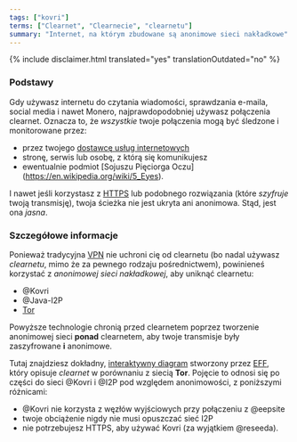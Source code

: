 ```yaml
---
tags: ["kovri"]
terms: ["Clearnet", "Clearnecie", "clearnetu"]
summary: "Internet, na którym zbudowane są anonimowe sieci nakładkowe"
---
```


{% include disclaimer.html translated="yes" translationOutdated="no" %}
### Podstawy

Gdy używasz internetu do czytania wiadomości, sprawdzania e-maila, social media i nawet Monero, najprawdopodobniej używasz połączenia clearnet. Oznacza to, że *wszystkie* twoje połączenia mogą być śledzone i monitorowane przez:

- przez twojego [dostawcę usług internetowych](https://en.wikipedia.org/wiki/ISP)
- stronę, serwis lub osobę, z którą się komunikujesz
- ewentualnie podmiot [Sojuszu Pięciorga Oczu] (https://en.wikipedia.org/wiki/5_Eyes).

I nawet jeśli korzystasz z [HTTPS](https://en.wikipedia.org/wiki/HTTPS) lub podobnego rozwiązania (które *szyfruje* twoją transmisję), twoja ścieżka nie jest ukryta ani anonimowa. Stąd, jest ona *jasna*.

### Szczegółowe informacje

Ponieważ tradycyjna [VPN](https://en.wikipedia.org/wiki/VPN) nie uchroni cię od clearnetu (bo nadal używasz *clearnetu*, mimo że za pewnego rodzaju pośrednictwem), powinieneś korzystać z *anonimowej sieci nakładkowej*, aby uniknąć clearnetu:

- @Kovri
- @Java-I2P
- [Tor](https://torproject.org/)

Powyższe technologie chronią przed clearnetem poprzez tworzenie anonimowej sieci **ponad** clearnetem, aby twoje transmisje były zaszyfrowane **i** anonimowe.

Tutaj znajdziesz dokładny, [interaktywny diagram](https://www.eff.org/pages/tor-and-https) stworzony przez [EFF](https://www.eff.org/), który opisuje *clearnet* w porównaniu z siecią **Tor**. Pojęcie to odnosi się po części do sieci @Kovri i @I2P pod względem anonimowości, z poniższymi różnicami:

- @Kovri nie korzysta z węzłów wyjściowych przy połączeniu z @eepsite
- twoje obciążenie nigdy nie musi opuszczać sieć I2P
- nie potrzebujesz HTTPS, aby używać Kovri (za wyjątkiem @reseeda).
